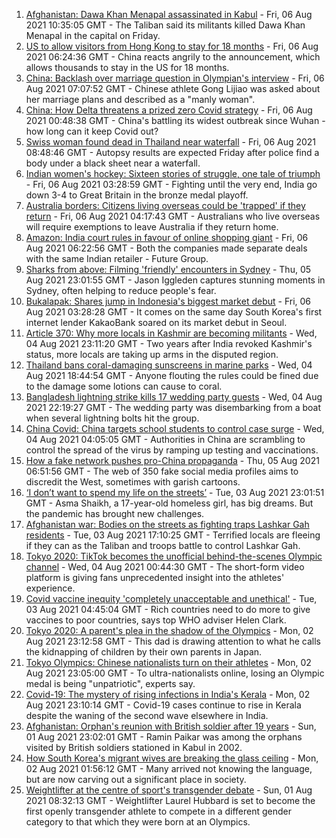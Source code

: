 1. [Afghanistan: Dawa Khan Menapal assassinated in Kabul](https://www.bbc.co.uk/news/world-asia-58112981) - Fri, 06 Aug 2021 10:35:05 GMT - The Taliban said its militants killed Dawa Khan Menapal in the capital on Friday.
2. [US to allow visitors from Hong Kong to stay for 18 months](https://www.bbc.co.uk/news/world-us-canada-58105075) - Fri, 06 Aug 2021 06:24:36 GMT - China reacts angrily to the announcement, which allows thousands to stay in the US for 18 months.
3. [China: Backlash over marriage question in Olympian's interview](https://www.bbc.co.uk/news/world-asia-china-58110014) - Fri, 06 Aug 2021 07:07:52 GMT - Chinese athlete Gong Lijiao was asked about her marriage plans and described as a "manly woman".
4. [China: How Delta threatens a prized zero Covid strategy](https://www.bbc.co.uk/news/world-asia-china-58095909) - Fri, 06 Aug 2021 00:48:38 GMT - China's battling its widest outbreak since Wuhan - how long can it keep Covid out?
5. [Swiss woman found dead in Thailand near waterfall](https://www.bbc.co.uk/news/world-asia-58112979) - Fri, 06 Aug 2021 08:48:46 GMT - Autopsy results are expected Friday after police find a body under a black sheet near a waterfall.
6. [Indian women's hockey: Sixteen stories of struggle, one tale of triumph](https://www.bbc.co.uk/news/world-asia-india-58071416) - Fri, 06 Aug 2021 03:28:59 GMT - Fighting until the very end, India go down 3-4 to Great Britain in the bronze medal playoff.
7. [Australia borders: Citizens living overseas could be 'trapped' if they return](https://www.bbc.co.uk/news/world-australia-58110308) - Fri, 06 Aug 2021 04:17:43 GMT - Australians who live overseas will require exemptions to leave Australia if they return home.
8. [Amazon: India court rules in favour of online shopping giant](https://www.bbc.co.uk/news/world-asia-india-58110616) - Fri, 06 Aug 2021 06:22:56 GMT - Both the companies made separate deals with the same Indian retailer - Future Group.
9. [Sharks from above: Filming 'friendly' encounters in Sydney](https://www.bbc.co.uk/news/world-australia-58009981) - Thu, 05 Aug 2021 23:01:55 GMT - Jason Iggleden captures stunning moments in Sydney, often helping to reduce people's fear.
10. [Bukalapak: Shares jump in Indonesia's biggest market debut](https://www.bbc.co.uk/news/business-58109992) - Fri, 06 Aug 2021 03:28:28 GMT - It comes on the same day South Korea's first internet lender KakaoBank soared on its market debut in Seoul.
11. [Article 370: Why more locals in Kashmir are becoming militants](https://www.bbc.co.uk/news/world-asia-india-58025062) - Wed, 04 Aug 2021 23:11:20 GMT - Two years after India revoked Kashmir's status, more locals are taking up arms in the disputed region.
12. [Thailand bans coral-damaging sunscreens in marine parks](https://www.bbc.co.uk/news/world-asia-58092472) - Wed, 04 Aug 2021 18:44:54 GMT - Anyone flouting the rules could be fined due to the damage some lotions can cause to coral.
13. [Bangladesh lightning strike kills 17 wedding party guests](https://www.bbc.co.uk/news/world-asia-58094680) - Wed, 04 Aug 2021 22:19:27 GMT - The wedding party was disembarking from a boat when several lightning bolts hit the group.
14. [China Covid: China targets school students to control case surge](https://www.bbc.co.uk/news/world-asia-china-58052902) - Wed, 04 Aug 2021 04:05:05 GMT - Authorities in China are scrambling to control the spread of the virus by ramping up testing and vaccinations.
15. [How a fake network pushes pro-China propaganda](https://www.bbc.co.uk/news/world-asia-china-58062630) - Thu, 05 Aug 2021 06:51:56 GMT - The web of 350 fake social media profiles aims to discredit the West, sometimes with garish cartoons.
16. [‘I don’t want to spend my life on the streets’](https://www.bbc.co.uk/news/world-asia-india-58025055) - Tue, 03 Aug 2021 23:01:51 GMT - Asma Shaikh, a 17-year-old homeless girl, has big dreams. But the pandemic has brought new challenges.
17. [Afghanistan war: Bodies on the streets as fighting traps Lashkar Gah residents](https://www.bbc.co.uk/news/world-asia-58074525) - Tue, 03 Aug 2021 17:10:25 GMT - Terrified locals are fleeing if they can as the Taliban and troops battle to control Lashkar Gah.
18. [Tokyo 2020: TikTok becomes the unofficial behind-the-scenes Olympic channel](https://www.bbc.co.uk/news/world-australia-58053519) - Wed, 04 Aug 2021 00:44:30 GMT - The short-form video platform is giving fans unprecedented insight into the athletes' experience.
19. [Covid vaccine inequity 'completely unacceptable and unethical'](https://www.bbc.co.uk/news/world-asia-58067686) - Tue, 03 Aug 2021 04:45:04 GMT - Rich countries need to do more to give vaccines to poor countries, says top WHO adviser Helen Clark.
20. [Tokyo 2020: A parent's plea in the shadow of the Olympics](https://www.bbc.co.uk/news/world-asia-58057432) - Mon, 02 Aug 2021 23:12:58 GMT - This dad is drawing attention to what he calls the kidnapping of children by their own parents in Japan.
21. [Tokyo Olympics: Chinese nationalists turn on their athletes](https://www.bbc.co.uk/news/world-asia-china-58024068) - Mon, 02 Aug 2021 23:05:00 GMT - To ultra-nationalists online, losing an Olympic medal is being "unpatriotic", experts say.
22. [Covid-19: The mystery of rising infections in India's Kerala](https://www.bbc.co.uk/news/world-asia-india-58054124) - Mon, 02 Aug 2021 23:10:14 GMT - Covid-19 cases continue to rise in Kerala despite the waning of the second wave elsewhere in India.
23. [Afghanistan: Orphan's reunion with British soldier after 19 years](https://www.bbc.co.uk/news/world-asia-58028234) - Sun, 01 Aug 2021 23:02:01 GMT - Ramin Paikar was among the orphans visited by British soldiers stationed in Kabul in 2002.
24. [How South Korea's migrant wives are breaking the glass ceiling](https://www.bbc.co.uk/news/world-asia-57716704) - Mon, 02 Aug 2021 01:56:12 GMT - Many arrived not knowing the language, but are now carving out a significant place in society.
25. [Weightlifter at the centre of sport's transgender debate](https://www.bbc.co.uk/sport/olympics/57989022) - Sun, 01 Aug 2021 08:32:13 GMT - Weightlifter Laurel Hubbard is set to become the first openly transgender athlete to compete in a different gender category to that which they were born at an Olympics.
